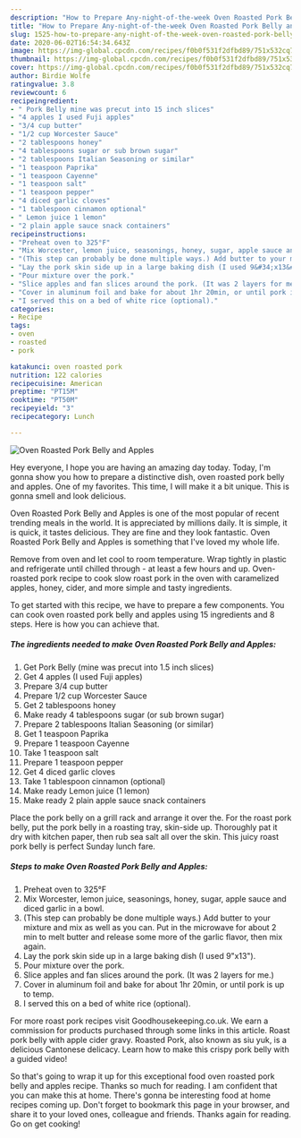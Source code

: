 ```yaml
---
description: "How to Prepare Any-night-of-the-week Oven Roasted Pork Belly and Apples"
title: "How to Prepare Any-night-of-the-week Oven Roasted Pork Belly and Apples"
slug: 1525-how-to-prepare-any-night-of-the-week-oven-roasted-pork-belly-and-apples
date: 2020-06-02T16:54:34.643Z
image: https://img-global.cpcdn.com/recipes/f0b0f531f2dfbd89/751x532cq70/oven-roasted-pork-belly-and-apples-recipe-main-photo.jpg
thumbnail: https://img-global.cpcdn.com/recipes/f0b0f531f2dfbd89/751x532cq70/oven-roasted-pork-belly-and-apples-recipe-main-photo.jpg
cover: https://img-global.cpcdn.com/recipes/f0b0f531f2dfbd89/751x532cq70/oven-roasted-pork-belly-and-apples-recipe-main-photo.jpg
author: Birdie Wolfe
ratingvalue: 3.8
reviewcount: 6
recipeingredient:
- " Pork Belly mine was precut into 15 inch slices"
- "4 apples I used Fuji apples"
- "3/4 cup butter"
- "1/2 cup Worcester Sauce"
- "2 tablespoons honey"
- "4 tablespoons sugar or sub brown sugar"
- "2 tablespoons Italian Seasoning or similar"
- "1 teaspoon Paprika"
- "1 teaspoon Cayenne"
- "1 teaspoon salt"
- "1 teaspoon pepper"
- "4 diced garlic cloves"
- "1 tablespoon cinnamon optional"
- " Lemon juice 1 lemon"
- "2 plain apple sauce snack containers"
recipeinstructions:
- "Preheat oven to 325°F"
- "Mix Worcester, lemon juice, seasonings, honey, sugar, apple sauce and diced garlic in a bowl."
- "(This step can probably be done multiple ways.) Add butter to your mixture and mix as well as you can. Put in the microwave for about 2 min to melt butter and release some more of the garlic flavor, then mix again."
- "Lay the pork skin side up in a large baking dish (I used 9&#34;x13&#34;)."
- "Pour mixture over the pork."
- "Slice apples and fan slices around the pork. (It was 2 layers for me.)"
- "Cover in aluminum foil and bake for about 1hr 20min, or until pork is up to temp."
- "I served this on a bed of white rice (optional)."
categories:
- Recipe
tags:
- oven
- roasted
- pork

katakunci: oven roasted pork 
nutrition: 122 calories
recipecuisine: American
preptime: "PT15M"
cooktime: "PT50M"
recipeyield: "3"
recipecategory: Lunch

---
```



![Oven Roasted Pork Belly and Apples](https://img-global.cpcdn.com/recipes/f0b0f531f2dfbd89/751x532cq70/oven-roasted-pork-belly-and-apples-recipe-main-photo.jpg)

Hey everyone, I hope you are having an amazing day today. Today, I'm gonna show you how to prepare a distinctive dish, oven roasted pork belly and apples. One of my favorites. This time, I will make it a bit unique. This is gonna smell and look delicious.

Oven Roasted Pork Belly and Apples is one of the most popular of recent trending meals in the world. It is appreciated by millions daily. It is simple, it is quick, it tastes delicious. They are fine and they look fantastic. Oven Roasted Pork Belly and Apples is something that I've loved my whole life.

Remove from oven and let cool to room temperature. Wrap tightly in plastic and refrigerate until chilled through - at least a few hours and up. Oven-roasted pork recipe to cook slow roast pork in the oven with caramelized apples, honey, cider, and more simple and tasty ingredients.


To get started with this recipe, we have to prepare a few components. You can cook oven roasted pork belly and apples using 15 ingredients and 8 steps. Here is how you can achieve that.

<!--inarticleads1-->

##### The ingredients needed to make Oven Roasted Pork Belly and Apples:

1. Get  Pork Belly (mine was precut into 1.5 inch slices)
1. Get 4 apples (I used Fuji apples)
1. Prepare 3/4 cup butter
1. Prepare 1/2 cup Worcester Sauce
1. Get 2 tablespoons honey
1. Make ready 4 tablespoons sugar (or sub brown sugar)
1. Prepare 2 tablespoons Italian Seasoning (or similar)
1. Get 1 teaspoon Paprika
1. Prepare 1 teaspoon Cayenne
1. Take 1 teaspoon salt
1. Prepare 1 teaspoon pepper
1. Get 4 diced garlic cloves
1. Take 1 tablespoon cinnamon (optional)
1. Make ready  Lemon juice (1 lemon)
1. Make ready 2 plain apple sauce snack containers


Place the pork belly on a grill rack and arrange it over the. For the roast pork belly, put the pork belly in a roasting tray, skin-side up. Thoroughly pat it dry with kitchen paper, then rub sea salt all over the skin. This juicy roast pork belly is perfect Sunday lunch fare. 

<!--inarticleads2-->

##### Steps to make Oven Roasted Pork Belly and Apples:

1. Preheat oven to 325°F
1. Mix Worcester, lemon juice, seasonings, honey, sugar, apple sauce and diced garlic in a bowl.
1. (This step can probably be done multiple ways.) Add butter to your mixture and mix as well as you can. Put in the microwave for about 2 min to melt butter and release some more of the garlic flavor, then mix again.
1. Lay the pork skin side up in a large baking dish (I used 9&#34;x13&#34;).
1. Pour mixture over the pork.
1. Slice apples and fan slices around the pork. (It was 2 layers for me.)
1. Cover in aluminum foil and bake for about 1hr 20min, or until pork is up to temp.
1. I served this on a bed of white rice (optional).


For more roast pork recipes visit Goodhousekeeping.co.uk. We earn a commission for products purchased through some links in this article. Roast pork belly with apple cider gravy. Roasted Pork, also known as siu yuk, is a delicious Cantonese delicacy. Learn how to make this crispy pork belly with a guided video! 

So that's going to wrap it up for this exceptional food oven roasted pork belly and apples recipe. Thanks so much for reading. I am confident that you can make this at home. There's gonna be interesting food at home recipes coming up. Don't forget to bookmark this page in your browser, and share it to your loved ones, colleague and friends. Thanks again for reading. Go on get cooking!
